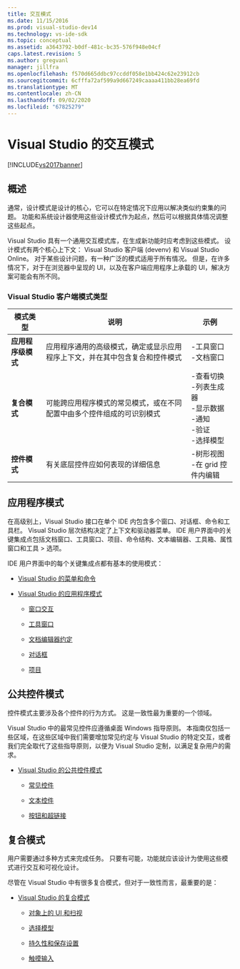 ```yaml
---
title: 交互模式
ms.date: 11/15/2016
ms.prod: visual-studio-dev14
ms.technology: vs-ide-sdk
ms.topic: conceptual
ms.assetid: a3643792-b0df-481c-bc35-576f948e04cf
caps.latest.revision: 5
ms.author: gregvanl
manager: jillfra
ms.openlocfilehash: f570d665ddbc97ccddf058e1bb424c62e23912cb
ms.sourcegitcommit: 6cfffa72af599a9d667249caaaa411bb28ea69fd
ms.translationtype: MT
ms.contentlocale: zh-CN
ms.lasthandoff: 09/02/2020
ms.locfileid: "67825279"
---
```

# <a name="interaction-patterns-for-visual-studio"></a>Visual Studio 的交互模式
[!INCLUDE[vs2017banner](../../includes/vs2017banner.md)]

## <a name="overview"></a>概述
 通常，设计模式是设计的核心，它可以在特定情况下应用以解决类似约束集的问题。 功能和系统设计器使用这些设计模式作为起点，然后可以根据具体情况调整这些起点。

 Visual Studio 具有一个通用交互模式库，在生成新功能时应考虑到这些模式。 设计模式有两个核心上下文： Visual Studio 客户端 (devenv) 和 Visual Studio Online。 对于某些设计问题，有一种广泛的模式适用于所有情况。 但是，在许多情况下，对于在浏览器中呈现的 UI，以及在客户端应用程序上承载的 UI，解决方案可能会有所不同。

### <a name="visual-studio-client-pattern-types"></a>Visual Studio 客户端模式类型

|模式类型|说明|示例|
|------------------|-----------------|--------------|
|**应用程序级模式**|应用程序通用的高级模式，确定或显示应用程序上下文，并在其中包含复合和控件模式|-工具窗口<br />-文档窗口|
|**复合模式**|可能跨应用程序模式的常见模式，或在不同配置中由多个控件组成的可识别模式|-查看切换<br />-列表生成器<br />-显示数据<br />-通知<br />-验证<br />-选择模型|
|**控件模式**|有关底层控件应如何表现的详细信息|-树形视图<br />-在 grid 控件内编辑|

## <a name="application-patterns"></a>应用程序模式
 在高级别上，Visual Studio 接口在单个 IDE 内包含多个窗口、对话框、命令和工具栏。 Visual Studio 层次结构决定了上下文和驱动器菜单。 IDE 用户界面中的关键集成点包括文档窗口、工具窗口、项目、命令结构、文本编辑器、工具箱、属性窗口和工具 > 选项。

 IDE 用户界面中的每个关键集成点都有基本的使用模式：

- [Visual Studio 的菜单和命令](../../extensibility/ux-guidelines/menus-and-commands-for-visual-studio.md)

- [Visual Studio 的应用程序模式](../../extensibility/ux-guidelines/application-patterns-for-visual-studio.md)

  - [窗口交互](../../extensibility/ux-guidelines/application-patterns-for-visual-studio.md#BKMK_WindowInteractions)

  - [工具窗口](../../extensibility/ux-guidelines/application-patterns-for-visual-studio.md#BKMK_ToolWindows)

  - [文档编辑器约定](../../extensibility/ux-guidelines/application-patterns-for-visual-studio.md#BKMK_DocumentEditorConventions)

  - [对话框](../../extensibility/ux-guidelines/application-patterns-for-visual-studio.md#BKMK_Dialogs)

  - [项目](../../extensibility/ux-guidelines/application-patterns-for-visual-studio.md#BKMK_Projects)

## <a name="common-control-patterns"></a>公共控件模式
 控件模式主要涉及各个控件的行为方式。 这是一致性最为重要的一个领域。

 Visual Studio 中的最常见控件应遵循桌面 Windows 指导原则。 本指南仅包括一些区域，在这些区域中我们需要增加常见约定与 Visual Studio 的特定交互，或者我们完全取代了这些指导原则，以便为 Visual Studio 定制，以满足复杂用户的需求。

- [Visual Studio 的公共控件模式](../../extensibility/ux-guidelines/common-control-patterns-for-visual-studio.md)

  - [常见控件](../../extensibility/ux-guidelines/common-control-patterns-for-visual-studio.md#BKMK_CommonControls)

  - [文本控件](../../extensibility/ux-guidelines/common-control-patterns-for-visual-studio.md#BKMK_TextControls)

  - [按钮和超链接](../../extensibility/ux-guidelines/common-control-patterns-for-visual-studio.md#BKMK_ButtonsAndHyperlinks)

## <a name="composite-patterns"></a>复合模式
 用户需要通过多种方式来完成任务。 只要有可能，功能就应该设计为使用这些模式进行交互和可视化设计。

 尽管在 Visual Studio 中有很多复合模式，但对于一致性而言，最重要的是：

- [Visual Studio 的复合模式](../../extensibility/ux-guidelines/composite-patterns-for-visual-studio.md)

  - [对象上的 UI 和扫视](../../extensibility/ux-guidelines/composite-patterns-for-visual-studio.md#BKMK_OnObjectUI)

  - [选择模型](../../extensibility/ux-guidelines/composite-patterns-for-visual-studio.md#BKMK_SelectionModels)

  - [持久性和保存设置](../../extensibility/ux-guidelines/composite-patterns-for-visual-studio.md#BKMK_PersistenceAndSavingSettings)

  - [触摸输入](../../extensibility/ux-guidelines/composite-patterns-for-visual-studio.md#BKMK_TouchInput)
